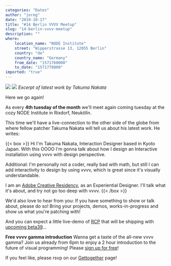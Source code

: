 ```yaml
---
categories: "Dates"
author: "joreg"
date: "2019-10-17"
title: "#14 Berlin VVVV Meetup"
slug: "14-berlin-vvvv-meetup"
description: ""
where: 
    location_name: "NODE Institute"
    street: "Wipperstrasse 13, 12055 Berlin"
    country: "de"
    country_name: "Germany"
    from_date: "1571760000"
    to_date: "1571770800"
imported: "true"
---
```



![](takuma1.jpg)
![](takuma2.jpg)
*Excerpt of latest work by Takuma Nakata*

Here we go again!

As every **4th tuesday of the month** we'll meet again coming tuesday at the cozy NODE Institute in Rixdorf, Neukölln.

This time we'll have a live-connection to the other side of the globe from where fellow patcher Takuma Nakata will tell us about his latest work. He writes:

{{< box >}}
Hi I'm Takuma Nakata, Interaction Designer based in Kyoto Japan. With this OOOO I'm gonna talk about how I design an Interactive installation using vvvv with design perspective.

Additional: I'm personally not a coder, really bad with math, but still I can add interactivity to design by using vvvv, which is great since it's visually understandable.

I am an [Adobe Creative Residency](https://www.adobe.com/about-adobe/creative-residency.html), as an Experiential Designer. I'll talk what it's about, and try not go too deep with vvvv.{{< /box >}}

We'd also love to hear from you: If you have something to show or talk about, please do so! Bring your projects, demos, works-in-progress and show us what you're patching with!

And you can expect a little live-demo of [RCP](https://github.com/rabbitControl/RCP) that will be shipping with [upcoming beta39](/blog/2019/beta39-release-candidate)...

**Free vvvv gamma introduction**
Wanna get a taste of the all-new vvvv gamma? Join us already from 6pm to enjoy a 2 hour introduction to the future of visual programming! Please [sign up for free](https://nodeforum.org/announcements/series-of-free-2h-introduction-workshop-to-vvvv-gamma/)!

If you feel like, please rsvp on our [Gettogether](https://gettogether.community/events/1755/vvvv-berlin-meetup-14/) page!

